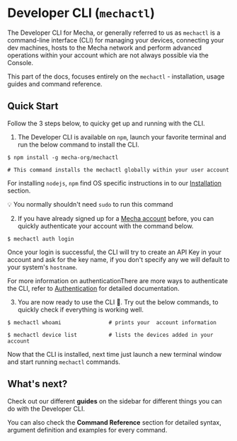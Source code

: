 # Developer CLI (`mechactl`)

The Developer CLI for Mecha, or generally referred to us as `mechactl` is a command-line interface (CLI) for managing your devices, connecting your dev machines, hosts to the Mecha network and perform advanced operations within your account which are not always possible via the Console.

This part of the docs, focuses entirely on the `mechactl` - installation, usage guides and command reference.

## Quick Start

Follow the 3 steps below, to quicky get up and running with the CLI.

1. The Developer CLI is available on `npm`, launch your favorite terminal and run the below command to install the CLI.

```shell
$ npm install -g mecha-org/mechactl

# This command installs the mechactl globally within your user account
```

For installing `nodejs`, `npm` find OS specific instructions in to our [Installation](installation/) section.

💡 You normally shouldn't need `sudo` to run this command

2. If you have already signed up for a [Mecha account](https://console.mecha.so/auth/signup/) before, you can quickly authenticate your account with the command below. 

```shell
$ mechactl auth login
```

Once your login is successful, the CLI will try to create an API Key in your account and ask for the key name, if you don't specify any we will default to your system's `hostname`.

For more information on authenticationThere are more ways to authenticate the CLI, refer to [Authentication](authentication/) for detailed documentation.

3. You are now ready to use the CLI 🚀. Try out the below commands, to quickly check if everything is working well.

```shell
$ mechactl whoami               # prints your  account information

$ mechactl device list          # lists the devices added in your account
```

Now that the CLI is installed, next time just launch a new terminal window and start running `mechactl` commands.


## What's next?

Check out our different **guides** on the sidebar for different things you can do with the Developer CLI.

You can also check the **Command Reference** section for detailed syntax, argument definition and examples for every command.

